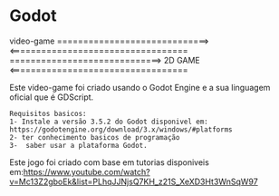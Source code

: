 # Godot
video-game
=============================>	       <==================================
=============================> 2D GAME <==================================

Este video-game foi criado usando o Godot Engine e a sua linguagem oficial que é GDScript.

	Requisitos basicos:
	1- Instale a versão 3.5.2 do Godot disponivel em: https://godotengine.org/download/3.x/windows/#platforms
	2- ter conhecimento basicos de programação
	3-  saber usar a plataforma Godot.

Este jogo foi criado com base em tutorias disponiveis em:https://www.youtube.com/watch?v=Mc13Z2gboEk&list=PLhqJJNjsQ7KH_z21S_XeXD3Ht3WnSqW97
